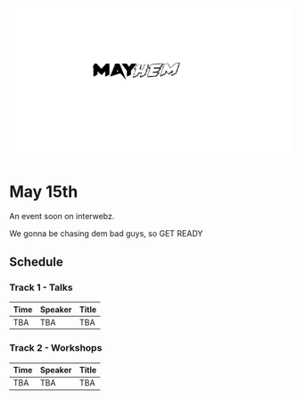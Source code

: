 ![MAYhem](pics/MAYhem_no_background.png)
# May 15th

An event soon on interwebz. 

We gonna be chasing dem bad guys, so GET READY


## Schedule

### Track 1 - Talks

| Time | Speaker | Title
| --- | --- | --- |
| TBA | TBA | TBA |

### Track 2 - Workshops

| Time | Speaker | Title
| --- | --- | --- |
| TBA | TBA | TBA |
